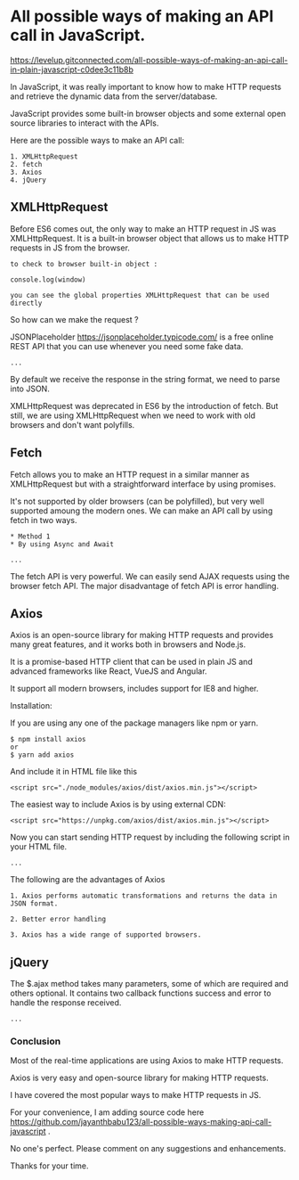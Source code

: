 # All possible ways of making an API call in JavaScript.
https://levelup.gitconnected.com/all-possible-ways-of-making-an-api-call-in-plain-javascript-c0dee3c11b8b

In JavaScript, it was really important to know how to make HTTP requests and retrieve the dynamic data from the server/database.

JavaScript provides some built-in browser objects and some external open  source libraries to interact with the APIs.

Here are the possible ways to make an API call:

    1. XMLHttpRequest
    2. fetch
    3. Axios
    4. jQuery

## XMLHttpRequest

Before ES6 comes out, the only way to make an HTTP request in JS was XMLHttpRequest. It is a built-in browser object that allows us to make HTTP requests in JS from the browser.

    to check to browser built-in object : 

    console.log(window)

    you can see the global properties XMLHttpRequest that can be used directly

So how can we make the request ?

JSONPlaceholder https://jsonplaceholder.typicode.com/ is a free online REST API that you can use whenever you need some fake data.

    ...

By default we receive the response in the string format, we need to parse into JSON. 

XMLHttpRequest was deprecated in ES6 by the introduction of fetch. But still, we are using XMLHttpRequest when we need to work with old browsers and don't want polyfills.

## Fetch

Fetch allows you to make an HTTP request in a similar manner as XMLHttpRequest but with a straightforward interface by using promises.

It's not supported by older browsers (can be polyfilled), but very well supported amoung the modern ones. We can make an API call by using fetch in two ways.

    * Method 1
    * By using Async and Await

    ...

The fetch API is very powerful. We can easily send AJAX requests using the browser fetch API. The major disadvantage of fetch API is error handling.

## Axios

Axios is an open-source library for making HTTP requests and provides many great features, and it works both in browsers and Node.js. 

It is a promise-based HTTP client that can be used in plain JS and advanced frameworks like React, VueJS and Angular.

It support all modern browsers, includes support for IE8 and higher.

Installation:
    
If you are using any one of the package managers like npm or yarn.
    
    $ npm install axios 
    or
    $ yarn add axios

And include it in HTML file like this 

    <script src="./node_modules/axios/dist/axios.min.js"></script>

The easiest way to include Axios is by using external CDN:

    <script src="https://unpkg.com/axios/dist/axios.min.js"></script>

Now you can start sending HTTP request by including the following script in your HTML file.

    ...

The following are the advantages of Axios 

    1. Axios performs automatic transformations and returns the data in JSON format.
    
    2. Better error handling
    
    3. Axios has a wide range of supported browsers.

## jQuery

The $.ajax method takes many parameters, some of which are required and others optional. It contains two callback functions success and error to handle the response received.  

    ...

### Conclusion

Most of the real-time applications are using Axios to make HTTP requests.

Axios is very easy and open-source library for making HTTP requests.

I have covered the most popular ways to make HTTP requests in JS.

For your convenience, I am adding source code here https://github.com/jayanthbabu123/all-possible-ways-making-api-call-javascript .

No one's perfect. Please comment on any suggestions and enhancements.

Thanks for your time.
